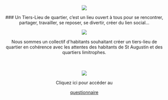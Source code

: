 <div align="center" >
<p align="center" style="margin-top:50px">
  <img src="/tl_staug/questionnaire_titre.png" />
</p>
### Un Tiers-Lieu de quartier,  c’est un lieu ouvert à tous pour se rencontrer, partager, travailler, se reposer, se divertir, créer du lien social…
  
<p align="center">
  <img src="/tl_staug/questionnaire_fond.png" />
</p>
 
  
Nous sommes un collectif d'habitants souhaitant créer un tiers-lieu de quartier en cohérence avec les attentes des habitants de St Augustin et des quartiers limitrophes.

 <p align="center" style="margin-top:50px">
  <a href="https://framaforms.org/creons-un-tiers-lieu-de-quartier-ensemble-1629557305"><img src="/tl_staug/questionnaire_lien.png" /></a>
</p>
  Cliquez ici pour accéder au
  
  [questionnaire](https://framaforms.org/creons-un-tiers-lieu-de-quartier-ensemble-1629557305)
  
</div>
